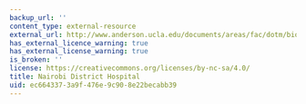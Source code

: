 ```yaml
---
backup_url: ''
content_type: external-resource
external_url: http://www.anderson.ucla.edu/documents/areas/fac/dotm/bio/pdf_KRb.pdf
has_external_licence_warning: true
has_external_license_warning: true
is_broken: ''
license: https://creativecommons.org/licenses/by-nc-sa/4.0/
title: Nairobi District Hospital
uid: ec664337-3a9f-476e-9c90-8e22becabb39
---
```


